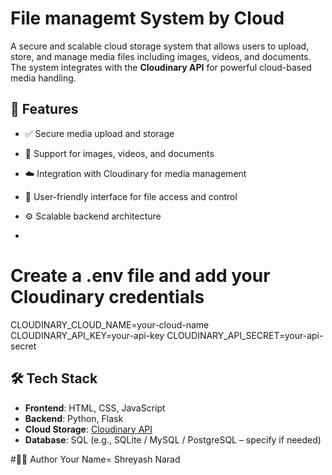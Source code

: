 # File managemt System by Cloud 

A secure and scalable cloud storage system that allows users to upload, store, and manage media files including images, videos, and documents. The system integrates with the **Cloudinary API** for powerful cloud-based media handling.

## 🚀 Features

- ✅ Secure media upload and storage
- 📁 Support for images, videos, and documents
- ☁️ Integration with Cloudinary for media management
- 🧩 User-friendly interface for file access and control
- ⚙️ Scalable backend architecture

- 
# Create a .env file and add your Cloudinary credentials
CLOUDINARY_CLOUD_NAME=your-cloud-name
CLOUDINARY_API_KEY=your-api-key
CLOUDINARY_API_SECRET=your-api-secret

## 🛠️ Tech Stack

- **Frontend**: HTML, CSS, JavaScript
- **Backend**: Python, Flask
- **Cloud Storage**: [Cloudinary API](https://cloudinary.com/)
- **Database**: SQL (e.g., SQLite / MySQL / PostgreSQL – specify if needed)

#🙋‍♂️ Author
Your Name= Shreyash Narad

